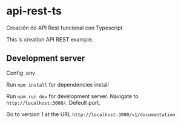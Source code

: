 # api-rest-ts
Creación de API Rest funcional con Typescript

This is creation API REST example.

## Development server
Config .env 

Run `npm install` for dependencies install

Run `npm run dev` for development server. Navigate to `http://localhost:3000/`. Defeult port.

Go to version 1 at the URL `http://localhost:3000/v1/documentation`
